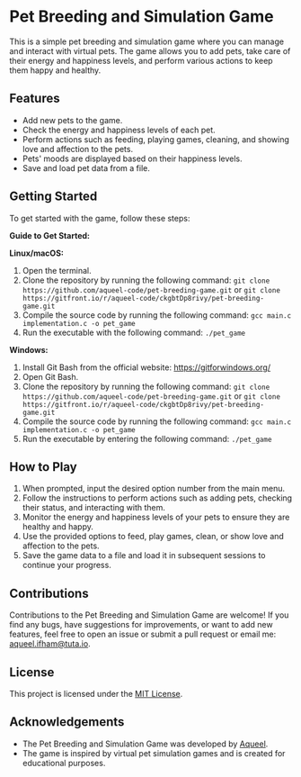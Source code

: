# Pet Breeding and Simulation Game

This is a simple pet breeding and simulation game where you can manage and interact with virtual pets. The game allows you to add pets, take care of their energy and happiness levels, and perform various actions to keep them happy and healthy.

## Features

- Add new pets to the game.
- Check the energy and happiness levels of each pet.
- Perform actions such as feeding, playing games, cleaning, and showing love and affection to the pets.
- Pets' moods are displayed based on their happiness levels.
- Save and load pet data from a file.

## Getting Started

To get started with the game, follow these steps:

**Guide to Get Started:**

**Linux/macOS:**
1. Open the terminal.
2. Clone the repository by running the following command:
   `git clone https://github.com/aqueel-code/pet-breeding-game.git`
   or
   `git clone https://gitfront.io/r/aqueel-code/ckgbtDp8rivy/pet-breeding-game.git`
3. Compile the source code by running the following command:
   `gcc main.c implementation.c -o pet_game`
4. Run the executable with the following command:
   `./pet_game`

**Windows:**
1. Install Git Bash from the official website: https://gitforwindows.org/
2. Open Git Bash.
3. Clone the repository by running the following command:
   `git clone https://github.com/aqueel-code/pet-breeding-game.git`
   or
   `git clone https://gitfront.io/r/aqueel-code/ckgbtDp8rivy/pet-breeding-game.git`
4. Compile the source code by running the following command:
   `gcc main.c implementation.c -o pet_game`
5. Run the executable by entering the following command:
    `./pet_game`

## How to Play

1. When prompted, input the desired option number from the main menu.
2. Follow the instructions to perform actions such as adding pets, checking their status, and interacting with them.
3. Monitor the energy and happiness levels of your pets to ensure they are healthy and happy.
4. Use the provided options to feed, play games, clean, or show love and affection to the pets.
5. Save the game data to a file and load it in subsequent sessions to continue your progress.

## Contributions

Contributions to the Pet Breeding and Simulation Game are welcome! If you find any bugs, have suggestions for improvements, or want to add new features, feel free to open an issue or submit a pull request or email me: aqueel.ifham@tuta.io.

## License

This project is licensed under the [MIT License](LICENSE).

## Acknowledgements

- The Pet Breeding and Simulation Game was developed by [Aqueel](https://github.com/aqueel-code).
- The game is inspired by virtual pet simulation games and is created for educational purposes.
